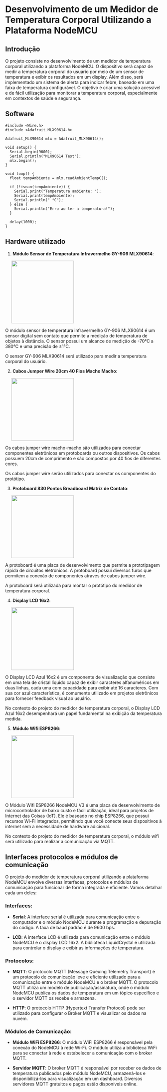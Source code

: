 # Desenvolvimento de um Medidor de Temperatura Corporal Utilizando a Plataforma NodeMCU

## Introdução
O projeto consiste no desenvolvimento de um medidor de temperatura corporal utilizando a plataforma NodeMCU. O dispositivo será capaz de medir a temperatura corporal do usuário por meio de um sensor de temperatura e exibir os resultados em um display. Além disso, será implementado um sistema de alerta para indicar febre, baseado em uma faixa de temperatura configurável. O objetivo é criar uma solução acessível e de fácil utilização para monitorar a temperatura corporal, especialmente em contextos de saúde e segurança.
## Software
```
#include <Wire.h>
#include <Adafruit_MLX90614.h>

Adafruit_MLX90614 mlx = Adafruit_MLX90614();

void setup() {
  Serial.begin(9600);
  Serial.println("MLX90614 Test");
  mlx.begin();
}

void loop() {
  float tempAmbiente = mlx.readAmbientTempC();

  if (!isnan(tempAmbiente)) {
    Serial.print("Temperatura ambiente: "); 
    Serial.print(tempAmbiente);
    Serial.println(" °C");
  } else {
    Serial.println("Erro ao ler a temperatura!");
  }

  delay(1000);
}
```
## Hardware utilizado

1. **Módulo Sensor de Temperatura Infravermelho GY-906 MLX90614**:

<img src="https://http2.mlstatic.com/D_NQ_NP_612379-MLB31142357476_062019-O.webp" alt="" width="200" style="margin-left: 20px"/>

O módulo sensor de temperatura infravermelho GY-906 MLX90614 é um sensor digital sem contato que permite a medição de temperatura de objetos à distância. O sensor possui um alcance de medição de -70°C a 380°C e uma precisão de ±1°C.

O sensor GY-906 MLX90614 será utilizado para medir a temperatura corporal do usuário.

2. **Cabos Jumper Wire 20cm 40 Fios Macho Macho**:

<img src="https://cdn.awsli.com.br/600x450/710/710156/produto/29078864/e990ed38ad.jpg" alt="" width="200" style="margin-left: 20px"/>

Os cabos jumper wire macho-macho são utilizados para conectar componentes eletrônicos em protoboards ou outros dispositivos. Os cabos possuem 20cm de comprimento e são compostos por 40 fios de diferentes cores.

Os cabos jumper wire serão utilizados para conectar os componentes do protótipo. 

3. **Protoboard 830 Pontos Breadboard Matriz de Contato**:

<img src="https://http2.mlstatic.com/D_NQ_NP_719746-MLU73788403668_012024-O.webp" alt="" width="200" style="margin-left: 20px"/>

A protoboard é uma placa de desenvolvimento que permite a prototipagem rápida de circuitos eletrônicos. A protoboard possui diversos furos que permitem a conexão de componentes através de cabos jumper wire.

A protoboard será utilizada para montar o protótipo do medidor de temperatura corporal.

4. **Display LCD 16x2**:

<img src="https://encrypted-tbn1.gstatic.com/shopping?q=tbn:ANd9GcQhxQyAFhUal0qM2KSG_gikFV6NQN7Ld9uebBsFlt1EG1nNf0k8aCTnhxL49YG2ayaYYV5TcKqYGPHki4TloY0Dz_ovi5rsVTrLPwbp4krD0TU9QgTA2PgYuaQBXom-AUlar9-OG2I&usqp=CAc" alt="" width="200" style="margin-left: 20px"/>

O Display LCD Azul 16x2 é um componente de visualização que consiste em uma tela de cristal líquido capaz de exibir caracteres alfanuméricos em duas linhas, cada uma com capacidade para exibir até 16 caracteres. Com sua cor azul característica, é comumente utilizado em projetos eletrônicos para fornecer feedback visual ao usuário.

No contexto do projeto do medidor de temperatura corporal, o Display LCD Azul 16x2 desempenhará um papel fundamental na exibição da temperatura medida.

5. **Módulo Wifi ESP8266**:

<img src="https://http2.mlstatic.com/D_NQ_NP_981074-MLB71758092352_092023-O.webp" alt="" width="200" style="margin-left: 20px"/>


O Módulo Wifi ESP8266 NodeMCU V3 é uma placa de desenvolvimento de microcontrolador de baixo custo e fácil utilização, ideal para projetos de Internet das Coisas (IoT). Ele é baseado no chip ESP8266, que possui recursos Wi-Fi integrados, permitindo que você conecte seus dispositivos à internet sem a necessidade de hardware adicional.

No contexto do projeto do medidor de temperatura corporal, o módulo wifi será utilizado para realizar a comunicação via MQTT.

## Interfaces protocolos e módulos de comunicação


O projeto do medidor de temperatura corporal utilizando a plataforma NodeMCU envolve diversas interfaces, protocolos e módulos de comunicação para funcionar de forma integrada e eficiente. Vamos detalhar cada um deles:

### Interfaces:

* **Serial**: A interface serial é utilizada para comunicação entre o computador e o módulo NodeMCU durante a programação e depuração do código. A taxa de baud padrão é de 9600 bps.

* **LCD**: A interface LCD é utilizada para comunicação entre o módulo NodeMCU e o display LCD 16x2. A biblioteca LiquidCrystal é utilizada para controlar o display e exibir as informações de temperatura.

### Protocolos:
* **MQTT**: O protocolo MQTT (Message Queuing Telemetry Transport) é um protocolo de comunicação leve e eficiente utilizado para a comunicação entre o módulo NodeMCU e o broker MQTT. O protocolo MQTT utiliza um modelo de publicação/assinatura, onde o módulo NodeMCU publica os dados de temperatura em um tópico específico e o servidor MQTT os recebe e armazena.

* **HTTP**: O protocolo HTTP (Hypertext Transfer Protocol) pode ser utilizado para configurar o Broker MQTT e visualizar os dados na nuvem.

### Módulos de Comunicação:

* **Módulo WiFi ESP8266**: O módulo WiFi ESP8266 é responsável pela conexão do NodeMCU à rede Wi-Fi. O módulo utiliza a biblioteca WiFi para se conectar à rede e estabelecer a comunicação com o broker MQTT.

* **Servidor MQTT**: O broker MQTT é responsável por receber os dados de temperatura publicados pelo módulo NodeMCU, armazená-los e disponibilizá-los para visualização em um dashboard. Diversos servidores MQTT gratuitos e pagos estão disponíveis online.
